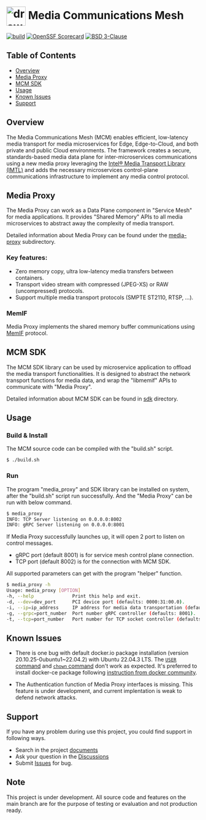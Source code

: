 # <img align="center" src="docs/img/logo.png" alt="drawing" height="50"/> Media Communications Mesh

[![build][build-actions-img]][build-actions]
[![OpenSSF Scorecard](https://api.securityscorecards.dev/projects/github.com/OpenVisualCloud/Media-Communications-Mesh/badge)](https://securityscorecards.dev/viewer/?uri=github.com/OpenVisualCloud/Media-Communications-Mesh)
[![BSD 3-Clause][license-img]][license]

## Table of Contents
- [Overview](#overview)
- [Media Proxy](#media-proxy)
- [MCM SDK](#mcm-sdk)
- [Usage](#usage)
- [Known Issues](#known-issues)
- [Support](#support)

## Overview
The Media Communications Mesh (MCM) enables efficient, low-latency media transport for media microservices for Edge, Edge-to-Cloud, and both private and public Cloud environments. The framework creates a secure, standards-based media
data plane for inter-microservices communications using a new media proxy leveraging the [Intel® Media Transport Library (IMTL)](https://github.com/OpenVisualCloud/Media-Transport-Library) and adds the necessary microservices control-plane communications infrastructure to implement any media control protocol.

## Media Proxy
The Media Proxy can work as a Data Plane component in "Service Mesh" for media applications. It provides "Shared Memory" APIs to all media microservices to abstract away the complexity of media transport.

Detailed information about Media Proxy can be found under the [media-proxy](media-proxy) subdirectory.

### Key features:
- Zero memory copy, ultra low-latency media transfers between containers.
- Transport video stream with compressed (JPEG-XS) or RAW (uncompressed) protocols.
- Support multiple media transport protocols (SMPTE ST2110, RTSP, ...).

### MemIF
Media Proxy implements the shared memory buffer communications using [MemIF](https://s3-docs.fd.io/vpp/24.02/interfacing/libmemif/index.html) protocol.

## MCM SDK
The MCM SDK library can be used by microservice application to offload the media transport functionalities.
It is designed to abstract the network transport functions for media data, and wrap the "libmemif" APIs to communicate with "Media Proxy".

Detailed information about MCM SDK can be found in [sdk](sdk) directory.

## Usage

### Build & Install
The MCM source code can be compiled with the "build.sh" script.

```bash
$ ./build.sh
```

### Run
The program "media_proxy" and SDK library can be installed on system, after the "build.sh" script run successfully.
And the "Media Proxy" can be run with below command.

```bash
$ media_proxy
INFO: TCP Server listening on 0.0.0.0:8002
INFO: gRPC Server listening on 0.0.0.0:8001
```

If Media Proxy successfully launches up, it will open 2 port to listen on control messages.
- gRPC port (default 8001) is for service mesh control plane connection.
- TCP port (default 8002) is for the connection with MCM SDK.

All supported parameters can get with the program "helper" function.
```bash
$ media_proxy -h
Usage: media_proxy [OPTION]
-h, --help              Print this help and exit.
-d, --dev=dev_port      PCI device port (defaults: 0000:31:00.0).
-i, --ip=ip_address     IP address for media data transportation (defaults: 192.168.96.1).
-g, --grpc=port_number  Port number gRPC controller (defaults: 8001).
-t, --tcp=port_number   Port number for TCP socket controller (defaults: 8002).
```

## Known Issues
- There is one bug with default docker.io package installation (version 20.10.25-0ubuntu1~22.04.2) with Ubuntu 22.04.3 LTS. The [`USER` command](https://github.com/moby/moby/issues/46355) and [`chown` command](https://github.com/moby/moby/issues/46161) don't work as expected. It's preferred to install docker-ce package following [instruction from docker community](https://docs.docker.com/engine/install/ubuntu/).

- The Authentication function of Media Proxy interfaces is missing. This feature is under development, and current implentation is weak to defend network attacks.

## Support
If you have any problem during use this project, you could find support in following ways.
- Search in the project [documents](https://github.com/OpenVisualCloud/Media-Communications-Mesh/tree/main/docs)
- Ask your question in the [Discussions](https://github.com/OpenVisualCloud/Media-Communications-Mesh/discussions/categories/q-a)
- Submit [Issues](https://github.com/OpenVisualCloud/Media-Communications-Mesh/issues) for bug.

## Note
This project is under development.
All source code and features on the main branch are for the purpose of testing or evaluation and not production ready.

<!-- References -->
[build-actions-img]: https://github.com/intel-innersource/frameworks.cloud.mcm.media-communications-mesh/actions/workflows/build.yml/badge.svg
[build-actions]: https://github.com/intel-innersource/frameworks.cloud.mcm.media-communications-mesh/actions/workflows/build.yml
[license-img]: https://img.shields.io/badge/License-BSD_3--Clause-blue.svg
[license]: https://opensource.org/license/bsd-3-clause
